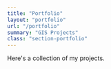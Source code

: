 ```yaml
---
title: "Portfolio"
layout: "portfolio"
url: "/portfolio"
summary: "GIS Projects"
class: "section-portfolio"
---
```


Here's a collection of my projects.